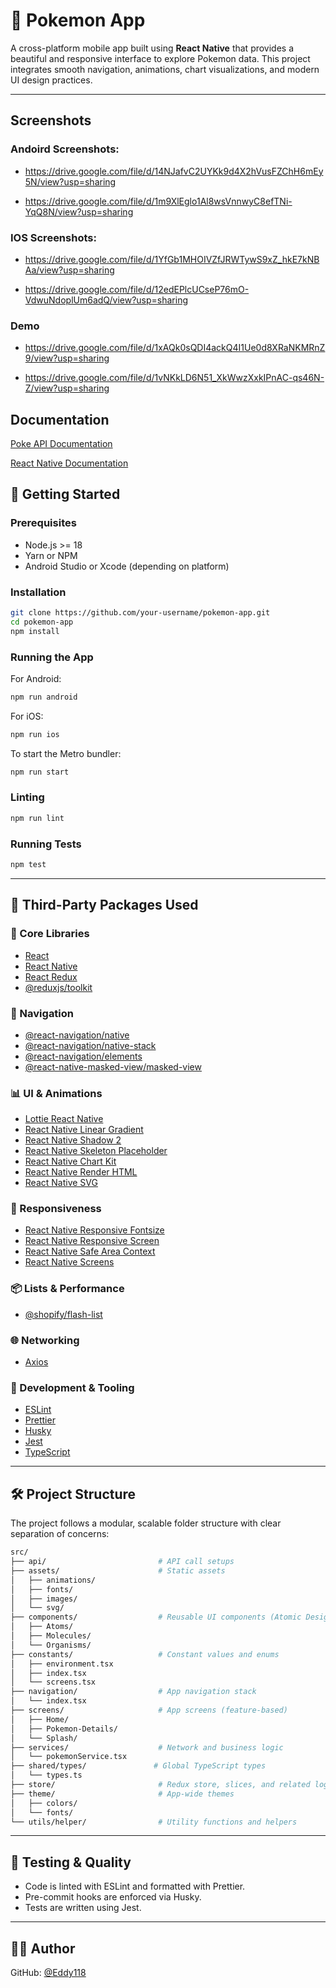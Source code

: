 
# 🧬 Pokemon App

A cross-platform mobile app built using **React Native** that provides a beautiful and responsive interface to explore Pokemon data. This project integrates smooth navigation, animations, chart visualizations, and modern UI design practices.

---

## Screenshots

### Andoird Screenshots: 

- https://drive.google.com/file/d/14NJafvC2UYKk9d4X2hVusFZChH6mEy5N/view?usp=sharing

- https://drive.google.com/file/d/1m9XlEglo1Al8wsVnnwyC8efTNi-YqQ8N/view?usp=sharing

### IOS Screenshots: 

- https://drive.google.com/file/d/1YfGb1MHOIVZfJRWTywS9xZ_hkE7kNBAa/view?usp=sharing

- https://drive.google.com/file/d/12edEPlcUCseP76mO-VdwuNdoplUm6adQ/view?usp=sharing


### Demo

- https://drive.google.com/file/d/1xAQk0sQDI4ackQ4I1Ue0d8XRaNKMRnZ9/view?usp=sharing

- https://drive.google.com/file/d/1vNKkLD6N51_XkWwzXxkIPnAC-qs46N-Z/view?usp=sharing


## Documentation

[Poke API Documentation](https://pokeapi.co/)

[React Native Documentation](https://reactnative.dev/docs/getting-started)


## 🚀 Getting Started

### Prerequisites

- Node.js >= 18
- Yarn or NPM
- Android Studio or Xcode (depending on platform)

### Installation

```bash
git clone https://github.com/your-username/pokemon-app.git
cd pokemon-app
npm install
```

### Running the App

For Android:

```bash
npm run android
```

For iOS:

```bash
npm run ios
```

To start the Metro bundler:

```bash
npm run start
```

### Linting

```bash
npm run lint
```

### Running Tests

```bash
npm test
```

---

## 🧩 Third-Party Packages Used

### 📱 Core Libraries

- [React](https://reactjs.org/)
- [React Native](https://reactnative.dev/)
- [React Redux](https://react-redux.js.org/)
- [@reduxjs/toolkit](https://redux-toolkit.js.org/)

### 🔀 Navigation

- [@react-navigation/native](https://reactnavigation.org/)
- [@react-navigation/native-stack](https://reactnavigation.org/docs/native-stack-navigator/)
- [@react-navigation/elements](https://reactnavigation.org/docs/elements/)
- [@react-native-masked-view/masked-view](https://github.com/react-native-masked-view/masked-view)

### 📊 UI & Animations

- [Lottie React Native](https://github.com/lottie-react-native/lottie-react-native)
- [React Native Linear Gradient](https://github.com/react-native-linear-gradient/react-native-linear-gradient)
- [React Native Shadow 2](https://github.com/SrBrahma/react-native-shadow-2)
- [React Native Skeleton Placeholder](https://github.com/chramos/react-native-skeleton-placeholder)
- [React Native Chart Kit](https://github.com/indiespirit/react-native-chart-kit)
- [React Native Render HTML](https://github.com/meliorence/react-native-render-html)
- [React Native SVG](https://github.com/software-mansion/react-native-svg)

### 📐 Responsiveness

- [React Native Responsive Fontsize](https://github.com/heyman333/react-native-responsive-fontSize)
- [React Native Responsive Screen](https://github.com/marudy/react-native-responsive-screen)
- [React Native Safe Area Context](https://github.com/th3rdwave/react-native-safe-area-context)
- [React Native Screens](https://github.com/software-mansion/react-native-screens)

### 📦 Lists & Performance

- [@shopify/flash-list](https://github.com/Shopify/flash-list)

### 🌐 Networking

- [Axios](https://axios-http.com/)

### 🧪 Development & Tooling

- [ESLint](https://eslint.org/)
- [Prettier](https://prettier.io/)
- [Husky](https://typicode.github.io/husky/)
- [Jest](https://jestjs.io/)
- [TypeScript](https://www.typescriptlang.org/)

---

## 🛠 Project Structure

The project follows a modular, scalable folder structure with clear separation of concerns:

```bash
src/
├── api/                         # API call setups
├── assets/                      # Static assets
│   ├── animations/
│   ├── fonts/
│   ├── images/
│   └── svg/
├── components/                  # Reusable UI components (Atomic Design)
│   ├── Atoms/
│   ├── Molecules/
│   └── Organisms/
├── constants/                   # Constant values and enums
│   ├── environment.tsx
│   ├── index.tsx
│   └── screens.tsx
├── navigation/                  # App navigation stack
│   └── index.tsx
├── screens/                     # App screens (feature-based)
│   ├── Home/
│   ├── Pokemon-Details/
│   └── Splash/
├── services/                    # Network and business logic
│   └── pokemonService.tsx
├── shared/types/               # Global TypeScript types
│   └── types.ts
├── store/                       # Redux store, slices, and related logic
├── theme/                       # App-wide themes
│   ├── colors/
│   └── fonts/
└── utils/helper/                # Utility functions and helpers
```

---

## 🧪 Testing & Quality

- Code is linted with ESLint and formatted with Prettier.
- Pre-commit hooks are enforced via Husky.
- Tests are written using Jest.

---


## 👨‍💻 Author

GitHub: [@Eddy118](https://github.com/Eddy118)
